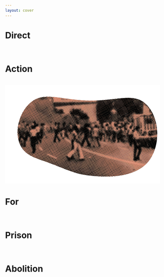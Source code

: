 ```yaml
---
layout: cover
---
```


<div class="title-background">
<h1 class="title direct">Direct</h1> <br> 
<h1 class="title action">Action</h1> <br> 
<img src="assets/images/cover.png" class="title-img" 
alt="Halftone black and salmon color image of the Mount Pleasant Riots"/>
<h1 class="title for">For</h1> <br>
<h1 class="title prison">Prison</h1> <br> 
<h1 class="title abolition">Abolition</h1>
</div>